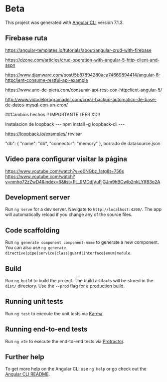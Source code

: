 # Beta

This project was generated with [Angular CLI](https://github.com/angular/angular-cli) version 7.1.3.

## Firebase ruta

https://angular-templates.io/tutorials/about/angular-crud-with-firebase

https://dzone.com/articles/crud-operation-with-angular-5-http-client-and-aspn

https://www.djamware.com/post/5b87894280aca74669894414/angular-6-httpclient-consume-restful-api-example

https://www.uno-de-piera.com/consumir-api-rest-con-httpclient-angular-5/

http://www.vidadelprogramador.com/crear-backup-automatico-de-base-de-datos-mysql-con-un-cron/

##Cambios hechos !! IMPORTANTE LEER XD!!

Instalacion de loopback ---  npm install -g loopback-cli  --- 

https://loopback.io/examples/ revisar

  "db": {
    "name": "db",
    "connector": "memory"
  },
  borrado de datasource.json
  
  
## Video para configurar visitar la página

https://www.youtube.com/watch?v=e0NGbz_1atg&t=756s
https://www.youtube.com/watch?v=nmho72zZwD4&index=6&list=PL_9MDdjVuFjGJm9hBCwIb2nkLYIf83o2A

## Development server

Run `ng serve` for a dev server. Navigate to `http://localhost:4200/`. The app will automatically reload if you change any of the source files.

## Code scaffolding

Run `ng generate component component-name` to generate a new component. You can also use `ng generate directive|pipe|service|class|guard|interface|enum|module`.

## Build

Run `ng build` to build the project. The build artifacts will be stored in the `dist/` directory. Use the `--prod` flag for a production build.

## Running unit tests

Run `ng test` to execute the unit tests via [Karma](https://karma-runner.github.io).

## Running end-to-end tests

Run `ng e2e` to execute the end-to-end tests via [Protractor](http://www.protractortest.org/).

## Further help

To get more help on the Angular CLI use `ng help` or go check out the [Angular CLI README](https://github.com/angular/angular-cli/blob/master/README.md).
